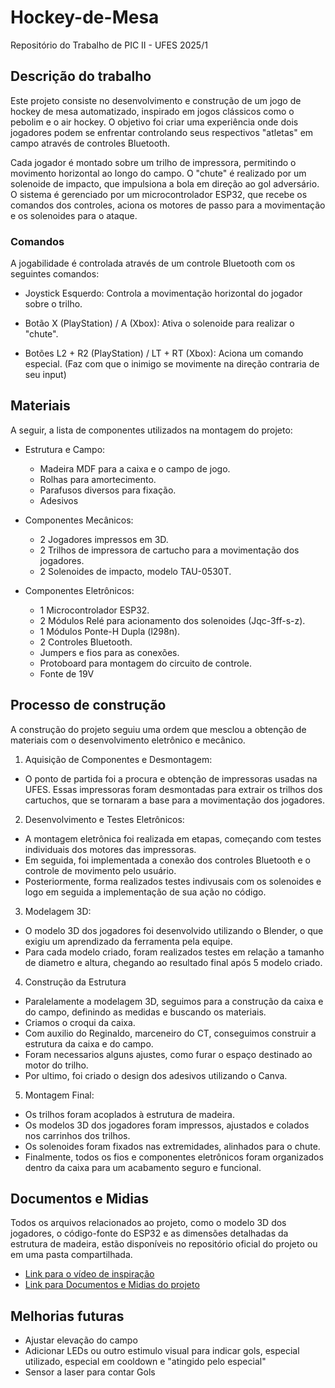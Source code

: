 # Hockey-de-Mesa
Repositório do Trabalho de PIC II - UFES 2025/1


## Descrição do trabalho
Este projeto consiste no desenvolvimento e construção de um jogo de hockey de mesa automatizado, inspirado em jogos clássicos como o pebolim e o air hockey. O objetivo foi criar uma experiência onde dois jogadores podem se enfrentar controlando seus respectivos "atletas" em campo através de controles Bluetooth.

Cada jogador é montado sobre um trilho de impressora, permitindo o movimento horizontal ao longo do campo. O "chute" é realizado por um solenoide de impacto, que impulsiona a bola em direção ao gol adversário. O sistema é gerenciado por um microcontrolador ESP32, que recebe os comandos dos controles, aciona os motores de passo para a movimentação e os solenoides para o ataque.

### Comandos

A jogabilidade é controlada através de um controle Bluetooth com os seguintes comandos:

- Joystick Esquerdo: Controla a movimentação horizontal do jogador sobre o trilho.

- Botão X (PlayStation) / A (Xbox): Ativa o solenoide para realizar o "chute".

- Botões L2 + R2 (PlayStation) / LT + RT (Xbox): Aciona um comando especial. (Faz com que o inimigo se movimente na direção contraria de seu input)

## Materiais

A seguir, a lista de componentes utilizados na montagem do projeto:

- Estrutura e Campo:

  - Madeira MDF para a caixa e o campo de jogo.
  - Rolhas para amortecimento.
  - Parafusos diversos para fixação.
  - Adesivos

- Componentes Mecânicos:

  - 2 Jogadores impressos em 3D.
  - 2 Trilhos de impressora de cartucho para a movimentação dos jogadores.
  - 2 Solenoides de impacto, modelo TAU-0530T.

- Componentes Eletrônicos:
  - 1 Microcontrolador ESP32.
  - 2 Módulos Relé para acionamento dos solenoides (Jqc-3ff-s-z).
  - 1 Módulos Ponte-H Dupla (l298n).
  - 2 Controles Bluetooth.
  - Jumpers e fios para as conexões.
  - Protoboard para montagem do circuito de controle.
  - Fonte de 19V

## Processo de construção

A construção do projeto seguiu uma ordem que mesclou a obtenção de materiais com o desenvolvimento eletrônico e mecânico.

1. Aquisição de Componentes e Desmontagem:

  - O ponto de partida foi a procura e obtenção de impressoras usadas na UFES. Essas impressoras foram desmontadas para extrair os trilhos dos cartuchos, que se tornaram a base para a movimentação dos jogadores.

2. Desenvolvimento e Testes Eletrônicos:

  - A montagem eletrônica foi realizada em etapas, começando com testes individuais dos motores das impressoras.
  - Em seguida, foi implementada a conexão dos controles Bluetooth e o controle de movimento pelo usuário.
  - Posteriormente, forma realizados testes indivusais com os solenoides e logo em seguida a implementação de sua ação no código.

3. Modelagem 3D:

  - O modelo 3D dos jogadores foi desenvolvido utilizando o Blender, o que exigiu um aprendizado da ferramenta pela equipe.
  - Para cada modelo criado, foram realizados testes em relação a tamanho de diametro e altura, chegando ao resultado final após 5 modelo criado.

4. Construção da Estrutura

  - Paralelamente a modelagem 3D, seguimos para a construção da caixa e do campo, definindo as medidas e buscando os materiais.
  - Criamos o croqui da caixa.
  - Com auxilio do Reginaldo, marceneiro do CT, conseguimos construir a estrutura da caixa e do campo.
  - Foram necessarios alguns ajustes, como furar o espaço destinado ao motor do trilho.
  - Por ultimo, foi criado o design dos adesivos utilizando o Canva.

5. Montagem Final:
  - Os trilhos foram acoplados à estrutura de madeira.
  - Os modelos 3D dos jogadores foram impressos, ajustados e colados nos carrinhos dos trilhos.
  - Os solenoides foram fixados nas extremidades, alinhados para o chute.
  - Finalmente, todos os fios e componentes eletrônicos foram organizados dentro da caixa para um acabamento seguro e funcional.

## Documentos e Midias

Todos os arquivos relacionados ao projeto, como o modelo 3D dos jogadores, o código-fonte do ESP32 e as dimensões detalhadas da estrutura de madeira, estão disponíveis no repositório oficial do projeto ou em uma pasta compartilhada.

- [Link para o vídeo de inspiração](https://www.youtube.com/shorts/SEkM0ANjcKw)
- [Link para Documentos e Midias do projeto](https://drive.google.com/drive/folders/1O0BGBbFdcr47wDU5BUUsXc0_4UtAozr7?usp=sharing)

## Melhorias futuras

- Ajustar elevação do campo
- Adicionar LEDs ou outro estimulo visual para indicar gols, especial utilizado, especial em cooldown e "atingido pelo especial"
- Sensor a laser para contar Gols
